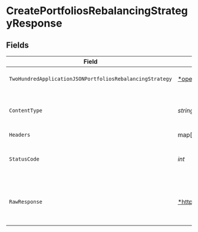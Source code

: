 # CreatePortfoliosRebalancingStrategyResponse


## Fields

| Field                                                                                                                                                                       | Type                                                                                                                                                                        | Required                                                                                                                                                                    | Description                                                                                                                                                                 |
| --------------------------------------------------------------------------------------------------------------------------------------------------------------------------- | --------------------------------------------------------------------------------------------------------------------------------------------------------------------------- | --------------------------------------------------------------------------------------------------------------------------------------------------------------------------- | --------------------------------------------------------------------------------------------------------------------------------------------------------------------------- |
| `TwoHundredApplicationJSONPortfoliosRebalancingStrategy`                                                                                                                    | [*operations.CreatePortfoliosRebalancingStrategyPortfoliosRebalancingStrategy](../../models/operations/createportfoliosrebalancingstrategyportfoliosrebalancingstrategy.md) | :heavy_minus_sign:                                                                                                                                                          | Portfolios rebalancing strategy                                                                                                                                             |
| `ContentType`                                                                                                                                                               | *string*                                                                                                                                                                    | :heavy_check_mark:                                                                                                                                                          | HTTP response content type for this operation                                                                                                                               |
| `Headers`                                                                                                                                                                   | map[string][]*string*                                                                                                                                                       | :heavy_minus_sign:                                                                                                                                                          | N/A                                                                                                                                                                         |
| `StatusCode`                                                                                                                                                                | *int*                                                                                                                                                                       | :heavy_check_mark:                                                                                                                                                          | HTTP response status code for this operation                                                                                                                                |
| `RawResponse`                                                                                                                                                               | [*http.Response](https://pkg.go.dev/net/http#Response)                                                                                                                      | :heavy_minus_sign:                                                                                                                                                          | Raw HTTP response; suitable for custom response parsing                                                                                                                     |